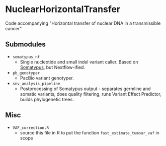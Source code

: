 # NuclearHorizontalTransfer

Code accompanying "Horizontal transfer of nuclear DNA in a transmissible cancer"

## Submodules
- `somatypus_nf`
    - Single nucleotide and small indel variant caller. Based on [Somatypus](https://github.com/baezortega/somatypus),
      but Nextflow-ified.
- `pb_genotyper`
    - PacBio variant genotyper.
- `snv_analysis_pipeline`
    - Postprocessing of Somatypus output - separates germline and somatic variants,
    does quality filtering, runs Variant Effect Predictor, builds phylogenetic trees.


## Misc
- `VAF_correction.R`
    - source this file in R to put the function `fast_estimate_tumour_vaf` in scope
